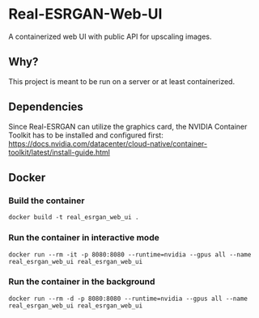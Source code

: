 # Real-ESRGAN-Web-UI

A containerized web UI with public API for upscaling images.

## Why?

This project is meant to be run on a server or at least containerized.

## Dependencies

Since Real-ESRGAN can utilize the graphics card, the NVIDIA Container Toolkit has to be installed and configured first:
https://docs.nvidia.com/datacenter/cloud-native/container-toolkit/latest/install-guide.html

## Docker

### Build the container

```
docker build -t real_esrgan_web_ui .
```

### Run the container in interactive mode
```
docker run --rm -it -p 8080:8080 --runtime=nvidia --gpus all --name real_esrgan_web_ui real_esrgan_web_ui
```

### Run the container in the background
```
docker run --rm -d -p 8080:8080 --runtime=nvidia --gpus all --name real_esrgan_web_ui real_esrgan_web_ui
```
